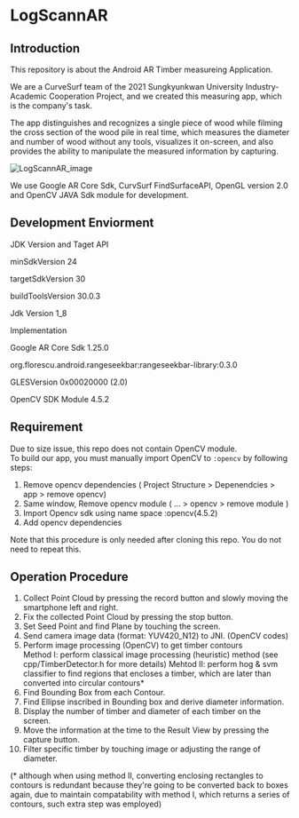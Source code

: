 # LogScannAR

Introduction
---------------
This repository is about the Android AR Timber measureing Application.

We are a CurveSurf team of the 2021 Sungkyunkwan University Industry-Academic Cooperation Project, and we created this measuring app, which is the company's task.

The app distinguishes and recognizes a single piece of wood while filming the cross section of the wood pile in real time, which measures the diameter and number of wood without any tools, visualizes it on-screen, and also provides the ability to manipulate the measured information by capturing.

![LogScannAR_image](https://user-images.githubusercontent.com/79516073/129670965-dba2114e-c074-4b3e-ade1-78a62c4bc46e.png)

We use Google AR Core Sdk, CurvSurf FindSurfaceAPI, OpenGL version 2.0 and OpenCV JAVA Sdk module for development. 

Development Enviorment
-------------------
JDK Version and Taget API

minSdkVersion 24

targetSdkVersion 30

buildToolsVersion 30.0.3

Jdk Version 1_8

Implementation

Google AR Core Sdk 1.25.0

org.florescu.android.rangeseekbar:rangeseekbar-library:0.3.0

GLESVersion 0x00020000 (2.0)

OpenCV SDK Module 4.5.2

Requirement
-------------------
Due to size issue, this repo does not contain OpenCV module.  
To build our app, you must manually import OpenCV to `:opencv` by following steps:
1. Remove opencv dependencies ( Project Structure > Depenendcies > app > remove opencv)
2. Same window, Remove opencv module ( ... > opencv > remove module )
3. Import Opencv sdk using name space :opencv(4.5.2)
4. Add opencv dependencies

Note that this procedure is only needed after cloning this repo. You do not need to repeat this.

Operation Procedure
-------------------
1. Collect Point Cloud by pressing the record button and slowly moving the smartphone left and right.
2. Fix the collected Point Cloud by pressing the stop button.
3. Set Seed Point and find Plane by touching the screen.
4. Send camera image data (format: YUV420_N12) to JNI. (OpenCV codes)
5. Perform image processing (OpenCV) to get timber contours  
    Method I: perform classical image processing (heuristic) method (see cpp/TimberDetector.h for more details)
    Mehtod II: perform hog & svm classifier to find regions that encloses a timber, which are later than converted into circular contours*
6. Find Bounding Box from each Contour.
7. Find Ellipse inscribed in Bounding box and derive diameter information.
8. Display the number of timber and diameter of each timber on the screen.
9. Move the information at the time to the Result View by pressing the capture button.
10. Filter specific timber by touching image or adjusting the range of diameter.

(* although when using method II, converting enclosing rectangles to contours is redundant because they're going to be converted back to boxes again, due to maintain compatability with method I, which returns a series of contours, such extra step was employed)
